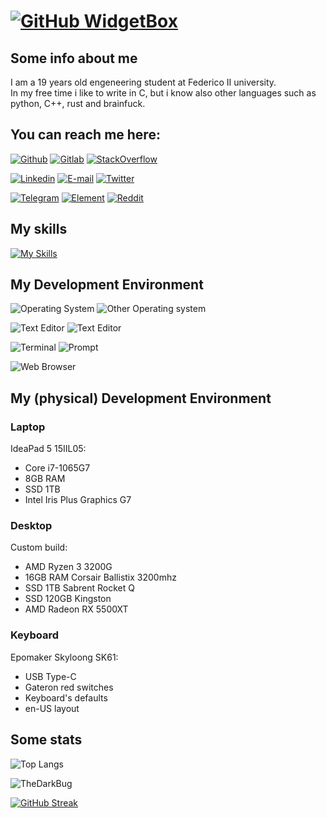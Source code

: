 # [![GitHub WidgetBox](https://github-widgetbox.vercel.app/api/profile?username=TheDarkBug&data=followers,repositories,stars,commits)](https://github.com/Jurredr/github-widgetbox)
## Some info about me
I am a 19<!-- <script type="text/javascript"> document.writeln(Math.trunc(((new Date().getTime() / 1000) - 1038006000) / 31709800)); </script> --> years old engeneering student at Federico II university.\
In my free time i like to write in C, but i know also other languages such as python, C++, rust and brainfuck.
## You can reach me here:
[![Github](https://img.shields.io/badge/GitHub-100000?style=for-the-badge&logo=github&logoColor=white)](https://github.com/TheDarkBug)
[![Gitlab](https://img.shields.io/badge/GitLab-330F63?style=for-the-badge&logo=gitlab&logoColor=white)](https://gitlab.com/TheDarkBug)
[![StackOverflow](https://img.shields.io/badge/Stack_Overflow-FE7A16?style=for-the-badge&logo=stack-overflow&logoColor=white)](https://stackoverflow.com/users/13943366/adriano-oliviero?tab=profile)
<!-- [XDA Developers](https://img.shields.io/badge/xda%20developers-2DAAE9?style=for-the-badge&logo=xda-developers&logoColor=white) -->

[![Linkedin](https://img.shields.io/badge/LinkedIn-0077B5?style=for-the-badge&logo=linkedin&logoColor=white)](https://www.linkedin.com/in/adriano-oliviero-2753a11b1/)
[![E-mail](https://img.shields.io/badge/Gmail-D14836?style=for-the-badge&logo=gmail&logoColor=white)](adrianoliviero23@gmail.com)
[![Twitter](https://img.shields.io/badge/Twitter-1DA1F2?style=for-the-badge&logo=twitter&logoColor=white)](https://twitter.com/a_oliviero_)

[![Telegram](https://img.shields.io/badge/Telegram-2CA5E0?style=for-the-badge&logo=telegram&logoColor=white)](https://t.me/TheDarkBug)
[![Element](https://img.shields.io/badge/Element-0DBD8B?style=for-the-badge&logo=element&logoColor=white)](https://element.io/matrix-services?utm_source=element-web&utm_medium=web)
[![Reddit](https://img.shields.io/badge/Reddit-FF4500?style=for-the-badge&logo=reddit&logoColor=white)](https://reddit.com/u/TheDarkBug)
## My skills
[![My Skills](https://skillicons.dev/icons?i=c,cpp,rust,py,latex,git,linux,md,regex,wasm,androidstudio,docker,gtk,neovim)](https://skillicons.dev)
## My Development Environment
![Operating System](https://img.shields.io/badge/Arch_Linux-1793D1?style=for-the-badge&logo=arch-linux&logoColor=white)
![Other Operating system](https://img.shields.io/badge/Windows-0078D6?style=for-the-badge&logo=windows&logoColor=white)

![Text Editor](https://img.shields.io/badge/NeoVim-%2357A143.svg?&style=for-the-badge&logo=neovim&logoColor=white)
![Text Editor](https://img.shields.io/badge/Visual_Studio_Code-0078D4?style=for-the-badge&logo=visual%20studio%20code&logoColor=white)

![Terminal](https://img.shields.io/badge/alacritty-F46D01?style=for-the-badge&logo=alacritty&logoColor=white)
![Prompt](https://img.shields.io/badge/starship-DD0B78?style=for-the-badge&logo=starship&logoColor=white)

![Web Browser](https://img.shields.io/badge/Firefox_Browser-FF7139?style=for-the-badge&logo=Firefox-Browser&logoColor=white)
## My (physical) Development Environment
### Laptop
IdeaPad 5 15IIL05:
- Core i7-1065G7
- 8GB RAM
- SSD 1TB
- Intel Iris Plus Graphics G7
### Desktop
Custom build:
- AMD Ryzen 3 3200G
- 16GB RAM Corsair Ballistix 3200mhz
- SSD 1TB Sabrent Rocket Q
- SSD 120GB Kingston
- AMD Radeon RX 5500XT
### Keyboard
Epomaker Skyloong SK61:
- USB Type-C
- Gateron red switches
- Keyboard's defaults
- en-US layout
## Some stats
![Top Langs](https://github-readme-stats.vercel.app/api/top-langs/?username=TheDarkBug&count_private=true&langs_count=80&theme=gruvbox&layout=compact)

![TheDarkBug](https://github-readme-stats.vercel.app/api?username=TheDarkBug&show_icons=true&count_private=true&locale=en&include_all_commits=true&theme=gruvbox&layout=compact)

[![GitHub Streak](https://github-readme-streak-stats.herokuapp.com/?user=TheDarkBug&theme=gruvbox)](https://git.io/streak-stats)
